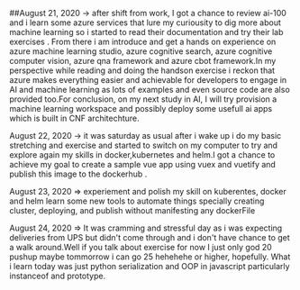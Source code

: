 ##August 21, 2020 ->
after shift from work, I got a chance to review ai-100 and i learn some azure services that lure my curiousity to dig more about machine learning so i started to read their documentation and try their lab exercises . From there i am introduce and get a hands on experience on azure machine learning studio, azure cognitive search, azure cognitive computer vision, azure qna framework and azure cbot framework.In my perspective while reading and doing the handson exercise i reckon that azure makes everything easier and 
achievable for developers to engage in AI and machine learning as lots of examples and even source code are also provided too.For conclusion, on my next study in AI, I will try provision a machine learning workspace and possibly deploy some usefull ai apps which is built  in CNF architechture. 

August 22, 2020 ->
it was saturday as usual after i wake up i do my basic stretching and exercise and started to switch on my computer to try and explore again my skills in docker,kubernetes and helm.I got a chance to achieve my goal to create a sample vue app using vuex and vuetify and publish this image to the dockerhub .


August 23, 2020 =>
experiement and polish my skill  on kuberentes, docker and helm
learn some new tools to automate things specially creating cluster, deploying, and publish without manifesting any dockerFile


August 24, 2020 =>
It was cramming and stressful day as i was expecting deliveries from UPS but didn't come through and i don't have chance to get a walk around.Well if you talk about exercise for now I just only god 20 pushup maybe tommorrow i can go 25 hehehehe or higher, hopefully. What i learn today was just python serialization and  OOP in javascript particularly instanceof and prototype.



